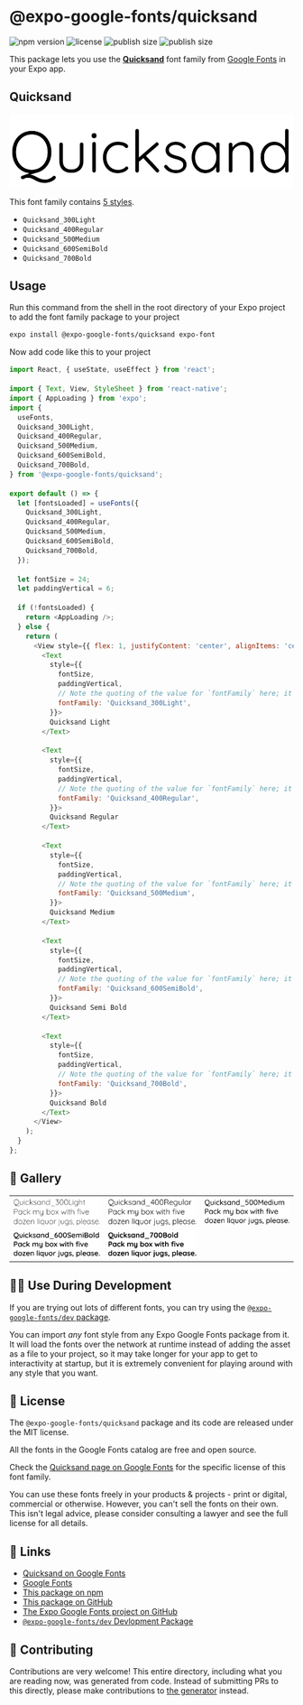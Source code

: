 # @expo-google-fonts/quicksand

![npm version](https://flat.badgen.net/npm/v/@expo-google-fonts/quicksand)
![license](https://flat.badgen.net/github/license/expo/google-fonts)
![publish size](https://flat.badgen.net/packagephobia/install/@expo-google-fonts/quicksand)
![publish size](https://flat.badgen.net/packagephobia/publish/@expo-google-fonts/quicksand)

This package lets you use the [**Quicksand**](https://fonts.google.com/specimen/Quicksand) font family from [Google Fonts](https://fonts.google.com/) in your Expo app.

## Quicksand

![Quicksand](./font-family.png)

This font family contains [5 styles](#-gallery).

- `Quicksand_300Light`
- `Quicksand_400Regular`
- `Quicksand_500Medium`
- `Quicksand_600SemiBold`
- `Quicksand_700Bold`

## Usage

Run this command from the shell in the root directory of your Expo project to add the font family package to your project
```sh
expo install @expo-google-fonts/quicksand expo-font
```

Now add code like this to your project
```js
import React, { useState, useEffect } from 'react';

import { Text, View, StyleSheet } from 'react-native';
import { AppLoading } from 'expo';
import {
  useFonts,
  Quicksand_300Light,
  Quicksand_400Regular,
  Quicksand_500Medium,
  Quicksand_600SemiBold,
  Quicksand_700Bold,
} from '@expo-google-fonts/quicksand';

export default () => {
  let [fontsLoaded] = useFonts({
    Quicksand_300Light,
    Quicksand_400Regular,
    Quicksand_500Medium,
    Quicksand_600SemiBold,
    Quicksand_700Bold,
  });

  let fontSize = 24;
  let paddingVertical = 6;

  if (!fontsLoaded) {
    return <AppLoading />;
  } else {
    return (
      <View style={{ flex: 1, justifyContent: 'center', alignItems: 'center' }}>
        <Text
          style={{
            fontSize,
            paddingVertical,
            // Note the quoting of the value for `fontFamily` here; it expects a string!
            fontFamily: 'Quicksand_300Light',
          }}>
          Quicksand Light
        </Text>

        <Text
          style={{
            fontSize,
            paddingVertical,
            // Note the quoting of the value for `fontFamily` here; it expects a string!
            fontFamily: 'Quicksand_400Regular',
          }}>
          Quicksand Regular
        </Text>

        <Text
          style={{
            fontSize,
            paddingVertical,
            // Note the quoting of the value for `fontFamily` here; it expects a string!
            fontFamily: 'Quicksand_500Medium',
          }}>
          Quicksand Medium
        </Text>

        <Text
          style={{
            fontSize,
            paddingVertical,
            // Note the quoting of the value for `fontFamily` here; it expects a string!
            fontFamily: 'Quicksand_600SemiBold',
          }}>
          Quicksand Semi Bold
        </Text>

        <Text
          style={{
            fontSize,
            paddingVertical,
            // Note the quoting of the value for `fontFamily` here; it expects a string!
            fontFamily: 'Quicksand_700Bold',
          }}>
          Quicksand Bold
        </Text>
      </View>
    );
  }
};

```

## 🔡 Gallery


||||
|-|-|-|
|![Quicksand_300Light](./Quicksand_300Light.ttf.png)|![Quicksand_400Regular](./Quicksand_400Regular.ttf.png)|![Quicksand_500Medium](./Quicksand_500Medium.ttf.png)||
|![Quicksand_600SemiBold](./Quicksand_600SemiBold.ttf.png)|![Quicksand_700Bold](./Quicksand_700Bold.ttf.png)|||


## 👩‍💻 Use During Development

If you are trying out lots of different fonts, you can try using the [`@expo-google-fonts/dev` package](https://github.com/expo/google-fonts/tree/master/font-packages/dev#readme).

You can import *any* font style from any Expo Google Fonts package from it. It will load the fonts
over the network at runtime instead of adding the asset as a file to your project, so it may take longer
for your app to get to interactivity at startup, but it is extremely convenient
for playing around with any style that you want.

## 📖 License

The `@expo-google-fonts/quicksand` package and its code are released under the MIT license.

All the fonts in the Google Fonts catalog are free and open source.

Check the [Quicksand page on Google Fonts](https://fonts.google.com/specimen/Quicksand) for the specific license of this font family.

You can use these fonts freely in your products & projects - print or digital, commercial or otherwise. However, you can't sell the fonts on their own. This isn't legal advice, please consider consulting a lawyer and see the full license for all details.

## 🔗 Links

- [Quicksand on Google Fonts](https://fonts.google.com/specimen/Quicksand)
- [Google Fonts](https://fonts.google.com/)
- [This package on npm](https://www.npmjs.com/package/@expo-google-fonts/quicksand)
- [This package on GitHub](https://github.com/expo/google-fonts/tree/master/font-packages/quicksand)
- [The Expo Google Fonts project on GitHub](https://github.com/expo/google-fonts)
- [`@expo-google-fonts/dev` Devlopment Package](https://github.com/expo/google-fonts/tree/master/font-packages/dev)

## 🤝 Contributing

Contributions are very welcome! This entire directory, including what you are reading now, was generated from code. Instead of submitting PRs to this directly, please make contributions to [the generator](https://github.com/expo/google-fonts/tree/master/packages/generator) instead.
